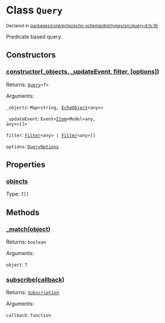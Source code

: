 # Class `Query`
<sub>Declared in [packages/core/echo/echo-schema/dist/types/src/query.d.ts:16]()</sub>


Predicate based query.


## Constructors
### [constructor(_objects, _updateEvent, filter, \[options\])]()



Returns: <code>[Query](/api/@dxos/react-client/classes/Query)&lt;T&gt;</code>

Arguments: 

`_objects`: <code>Map&lt;string, [EchoObject](/api/@dxos/react-client/classes/EchoObject)&lt;any&gt;&gt;</code>

`_updateEvent`: <code>Event&lt;[Item](/api/@dxos/react-client/classes/Item)&lt;Model&lt;any, any&gt;&gt;[]&gt;</code>

`filter`: <code>[Filter](/api/@dxos/react-client/types/Filter)&lt;any&gt; | [Filter](/api/@dxos/react-client/types/Filter)&lt;any&gt;[]</code>

`options`: <code>[QueryOptions](/api/@dxos/react-client/types/QueryOptions)</code>


## Properties
### [objects]()
Type: <code>T[]</code>


## Methods
### [_match(object)]()



Returns: <code>boolean</code>

Arguments: 

`object`: <code>T</code>

### [subscribe(callback)]()



Returns: <code>[Subscription](/api/@dxos/react-client/types/Subscription)</code>

Arguments: 

`callback`: <code>function</code>
